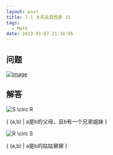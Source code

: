 ```yaml
---
layout: post
title: 7.1 关系及其性质 31
tags:
  - Math
date: 2013-01-07 21:16:05
---
```


## 问题

[![image](http://freewind.me/wp-content/uploads/2013/01/image_thumb137.png "image")](http://freewind.me/wp-content/uploads/2013/01/image136.png)

## 解答

![S \circ R](http://chart.apis.google.com/chart?cht=tx&amp;chs=1x0&amp;chf=bg,s,FFFFFF00&amp;chco=000000&amp;chl=S%20%5Ccirc%20R)

{ (a,b) | a是b的父母，且b有一个兄弟姐妹 }

![R \circ S](http://chart.apis.google.com/chart?cht=tx&amp;chs=1x0&amp;chf=bg,s,FFFFFF00&amp;chco=000000&amp;chl=R%20%5Ccirc%20S)

{ (a,b) |  a是b的姑姑舅舅 }
